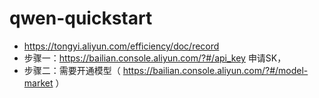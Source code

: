 # qwen-quickstart
 - https://tongyi.aliyun.com/efficiency/doc/record
 - 步骤一：https://bailian.console.aliyun.com/?#/api_key 申请SK，
 - 步骤二：需要开通模型（ https://bailian.console.aliyun.com/?#/model-market ）
